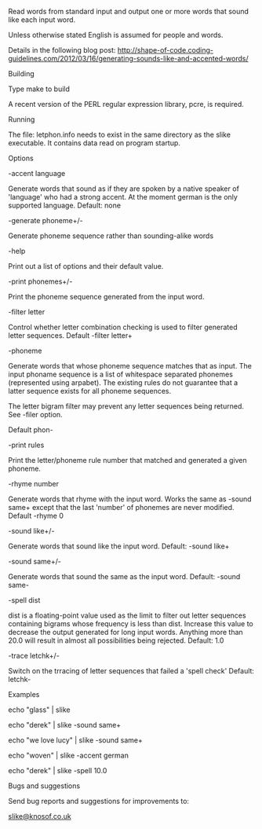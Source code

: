 Read words from standard input and output one or more words that sound like each
input word.

Unless otherwise stated English is assumed for people and words.

Details in the following blog post:
http://shape-of-code.coding-guidelines.com/2012/03/16/generating-sounds-like-and-accented-words/

Building

Type make to build

A recent version of the PERL regular expression library, pcre, is required.


Running

The file: letphon.info needs to exist in the same directory as the
slike executable.  It contains data read on program startup.


Options

-accent language

Generate words that sound as if they are spoken by a native speaker
of 'language' who had a strong accent.  At the moment german is the
only supported language.  Default: none

-generate phoneme+/-

Generate phoneme sequence rather than sounding-alike words


-help

Print out a list of options and their default value.


-print phonemes+/-

Print the phoneme sequence generated from the input word.


-filter letter

Control whether letter combination checking is used to filter
generated letter sequences.  Default -filter letter+


-phoneme

Generate words that whose phoneme sequence matches that as input.
The input phoname sequence is a list of whitespace separated
phonemes (represented using arpabet).  The existing rules do
not guarantee that a latter sequence exists for all phoneme sequences.

The letter bigram filter may prevent any letter sequences being
returned.  See -filer option.

Default phon-


-print rules

Print the letter/phoneme rule number that matched and generated
a given phoneme.


-rhyme number

Generate words that rhyme with the input word.  Works the same
as -sound same+ except that the last 'number' of phonemes are
never modified.  Default -rhyme 0


-sound like+/-

Generate words that sound like the input word.  Default: -sound like+


-sound same+/-

Generate words that sound the same as the input word.  Default: -sound same-


-spell dist

dist is a floating-point value used as the limit to filter out
letter sequences containing bigrams whose frequency is less than dist.
Increase this value to decrease the output generated for long input words.
Anything more than 20.0 will result in almost all possibilities being rejected.
Default: 1.0


-trace letchk+/-

Switch on the trracing of letter sequences that failed a 'spell check'
Default: letchk-


Examples

echo "glass" | slike

echo "derek" | slike -sound same+

echo "we love lucy" | slike -sound same+

echo "woven" | slike -accent german

echo "derek" | slike -spell 10.0



Bugs and suggestions

Send bug reports and suggestions for improvements to:

slike@knosof.co.uk

